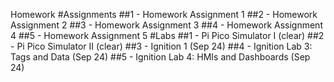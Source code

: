Homework
#Assignments
##1 - Homework Assignment 1
##2 - Homework Assignment 2
##3 - Homework Assignment 3
##4 - Homework Assignment 4
##5 - Homework Assignment 5
#Labs
##1 - Pi Pico Simulator I (clear)
##2 - Pi Pico Simulator II (clear)
##3 - Ignition 1 (Sep 24)
##4 - Ignition Lab 3: Tags and Data (Sep 24)
##5 - Ignition Lab 4: HMIs and Dashboards (Sep 24)